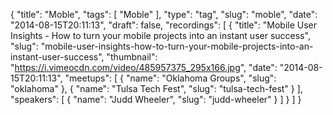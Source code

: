 {
  "title": "Moble",
  "tags": [
    "Moble"
  ],
  "type": "tag",
  "slug": "moble",
  "date": "2014-08-15T20:11:13",
  "draft": false,
  "recordings": [
    {
      "title": "Mobile User Insights - How to turn your mobile projects into an instant user success",
      "slug": "mobile-user-insights-how-to-turn-your-mobile-projects-into-an-instant-user-success",
      "thumbnail": "https://i.vimeocdn.com/video/485957375_295x166.jpg",
      "date": "2014-08-15T20:11:13",
      "meetups": [
        {
          "name": "Oklahoma Groups",
          "slug": "oklahoma"
        },
        {
          "name": "Tulsa Tech Fest",
          "slug": "tulsa-tech-fest"
        }
      ],
      "speakers": [
        {
          "name": "Judd Wheeler",
          "slug": "judd-wheeler"
        }
      ]
    }
  ]
}